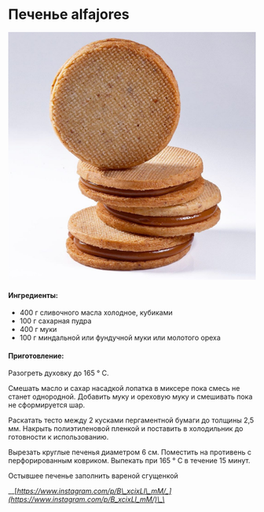 # Печенье alfajores

![](../../pics/95666448_338017693841593_8658482039353197707_n.jpg)

#### Ингредиенты:

* 400 г сливочного масла холодное, кубиками
* 100 г сахарная пудра
* 400 г муки 
* 100 г миндальной или фундучной муки или молотого ореха

#### Приготовление:

Разогреть духовку до 165 ° C. 

Смешать масло и сахар насадкой лопатка в миксере пока смесь не станет однородной. Добавить муку и ореховую муку и смешивать пока не сформируется шар. 

Раскатать тесто между 2 кусками пергаментной бумаги до толщины 2,5 мм. Накрыть полиэтиленовой пленкой и поставить в холодильник до готовности к использованию. 

Вырезать круглые печенья диаметром 6 см. Поместить на противень с перфорированным ковриком. Выпекать при 165 ° C в течение 15 минут. 

Остывшее печенье заполнить вареной сгущенкой

\_\_[_https://www.instagram.com/p/B\_xcixLl\_mM/_](https://www.instagram.com/p/B_xcixLl_mM/)\_\_

